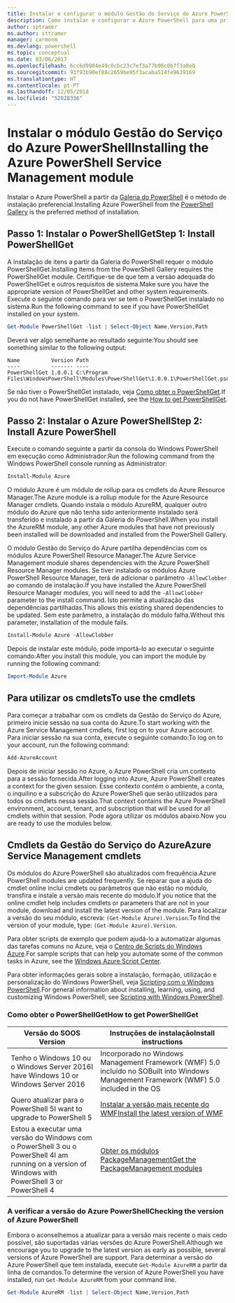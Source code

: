 ```yaml
---
title: Instalar e configurar o módulo Gestão do Serviço do Azure PowerShell | Microsoft Docs
description: Como instalar e configurar o Azure PowerShell para uma primeira utilização.
author: sptramer
ms.author: sttramer
manager: carmonm
ms.devlang: powershell
ms.topic: conceptual
ms.date: 03/06/2017
ms.openlocfilehash: 6cc6d9984e49c0cbc23c7ef3a77b98c0b7f3a8e0
ms.sourcegitcommit: 93f93b90ef88c2659be95f3acaba514fe9639169
ms.translationtype: HT
ms.contentlocale: pt-PT
ms.lasthandoff: 12/05/2018
ms.locfileid: "52828336"
---
```

# <a name="installing-the-azure-powershell-service-management-module"></a><span data-ttu-id="b6d91-103">Instalar o módulo Gestão do Serviço do Azure PowerShell</span><span class="sxs-lookup"><span data-stu-id="b6d91-103">Installing the Azure PowerShell Service Management module</span></span>

<span data-ttu-id="b6d91-104">Instalar o Azure PowerShell a partir da [Galeria do PowerShell](https://www.powershellgallery.com/) é o método de instalação preferencial.</span><span class="sxs-lookup"><span data-stu-id="b6d91-104">Installing Azure PowerShell from the [PowerShell Gallery](https://www.powershellgallery.com/) is the preferred method of installation.</span></span>

## <a name="step-1-install-powershellget"></a><span data-ttu-id="b6d91-105">Passo 1: Instalar o PowerShellGet</span><span class="sxs-lookup"><span data-stu-id="b6d91-105">Step 1: Install PowerShellGet</span></span>

<span data-ttu-id="b6d91-106">A instalação de itens a partir da Galeria do PowerShell requer o módulo PowerShellGet.</span><span class="sxs-lookup"><span data-stu-id="b6d91-106">Installing items from the PowerShell Gallery requires the PowerShellGet module.</span></span> <span data-ttu-id="b6d91-107">Certifique-se de que tem a versão adequada do PowerShellGet e outros requisitos de sistema.</span><span class="sxs-lookup"><span data-stu-id="b6d91-107">Make sure you have the appropriate version of PowerShellGet and other system requirements.</span></span> <span data-ttu-id="b6d91-108">Execute o seguinte comando para ver se tem o PowerShellGet instalado no sistema.</span><span class="sxs-lookup"><span data-stu-id="b6d91-108">Run the following command to see if you have PowerShellGet installed on your system.</span></span>

```powershell
Get-Module PowerShellGet -list | Select-Object Name,Version,Path
```

<span data-ttu-id="b6d91-109">Deverá ver algo semelhante ao resultado seguinte:</span><span class="sxs-lookup"><span data-stu-id="b6d91-109">You should see something similar to the following output:</span></span>

```output
Name          Version Path
----          ------- ----
PowerShellGet 1.0.0.1 C:\Program Files\WindowsPowerShell\Modules\PowerShellGet\1.0.0.1\PowerShellGet.psd1
```

<span data-ttu-id="b6d91-110">Se não tiver o PowerShellGet instalado, veja [Como obter o PowerShellGet](#how-to-get-powershellget).</span><span class="sxs-lookup"><span data-stu-id="b6d91-110">If you do not have PowerShellGet installed, see the [How to get PowerShellGet](#how-to-get-powershellget).</span></span>

## <a name="step-2-install-azure-powershell"></a><span data-ttu-id="b6d91-111">Passo 2: Instalar o Azure PowerShell</span><span class="sxs-lookup"><span data-stu-id="b6d91-111">Step 2: Install Azure PowerShell</span></span>

<span data-ttu-id="b6d91-112">Execute o comando seguinte a partir da consola do Windows PowerShell em execução como Administrador:</span><span class="sxs-lookup"><span data-stu-id="b6d91-112">Run the following command from the Windows PowerShell console running as Administrator:</span></span>

```powershell
Install-Module Azure
```

<span data-ttu-id="b6d91-113">O módulo Azure é um módulo de rollup para os cmdlets do Azure Resource Manager.</span><span class="sxs-lookup"><span data-stu-id="b6d91-113">The Azure module is a rollup module for the Azure Resource Manager cmdlets.</span></span> <span data-ttu-id="b6d91-114">Quando instala o módulo AzureRM, qualquer outro módulo do Azure que não tenha sido anteriormente instalado será transferido e instalado a partir da Galeria do PowerShell.</span><span class="sxs-lookup"><span data-stu-id="b6d91-114">When you install the AzureRM module, any other Azure modules that have not previously been installed will be downloaded and installed from the PowerShell Gallery.</span></span>

<span data-ttu-id="b6d91-115">O módulo Gestão do Serviço do Azure partilha dependências com os módulos Azure PowerShell Resource Manager.</span><span class="sxs-lookup"><span data-stu-id="b6d91-115">The Azure Service Management module shares dependencies with the Azure PowerShell Resource Manager modules.</span></span> <span data-ttu-id="b6d91-116">Se tiver instalado os módulos Azure PowerShell Resource Manager, terá de adicionar o parâmetro `-AllowClobber` ao comando de instalação.</span><span class="sxs-lookup"><span data-stu-id="b6d91-116">If you have installed the Azure PowerShell Resource Manager modules, you will need to add the `-AllowClobber` parameter to the install command.</span></span> <span data-ttu-id="b6d91-117">Isto permite a atualização das dependências partilhadas.</span><span class="sxs-lookup"><span data-stu-id="b6d91-117">This allows this existing shared dependencies to be updated.</span></span> <span data-ttu-id="b6d91-118">Sem este parâmetro, a instalação do módulo falha.</span><span class="sxs-lookup"><span data-stu-id="b6d91-118">Without this parameter, installation of the module fails.</span></span>

```powershell
Install-Module Azure -AllowClobber
```

<span data-ttu-id="b6d91-119">Depois de instalar este módulo, pode importá-lo ao executar o seguinte comando:</span><span class="sxs-lookup"><span data-stu-id="b6d91-119">After you install this module, you can import the module by running the following command:</span></span>

```powershell
Import-Module Azure
```

## <a name="to-use-the-cmdlets"></a><span data-ttu-id="b6d91-120">Para utilizar os cmdlets</span><span class="sxs-lookup"><span data-stu-id="b6d91-120">To use the cmdlets</span></span>

<span data-ttu-id="b6d91-121">Para começar a trabalhar com os cmdlets da Gestão do Serviço do Azure, primeiro inicie sessão na sua conta do Azure.</span><span class="sxs-lookup"><span data-stu-id="b6d91-121">To start working with the Azure Service Management cmdlets, first log on to your Azure account.</span></span> <span data-ttu-id="b6d91-122">Para iniciar sessão na sua conta, execute o seguinte comando:</span><span class="sxs-lookup"><span data-stu-id="b6d91-122">To log on to your account, run the following command:</span></span>

```powershell
Add-AzureAccount
```

<span data-ttu-id="b6d91-123">Depois de iniciar sessão no Azure, o Azure PowerShell cria um contexto para a sessão fornecida.</span><span class="sxs-lookup"><span data-stu-id="b6d91-123">After logging into Azure, Azure PowerShell creates a context for the given session.</span></span> <span data-ttu-id="b6d91-124">Esse contexto contém o ambiente, a conta, o inquilino e a subscrição do Azure PowerShell que serão utilizados para todos os cmdlets nessa sessão.</span><span class="sxs-lookup"><span data-stu-id="b6d91-124">That context contains the Azure PowerShell environment, account, tenant, and subscription that will be used for all cmdlets within that session.</span></span> <span data-ttu-id="b6d91-125">Pode agora utilizar os módulos abaixo.</span><span class="sxs-lookup"><span data-stu-id="b6d91-125">Now you are ready to use the modules below.</span></span>

## <a name="azure-service-management-cmdlets"></a><span data-ttu-id="b6d91-126">Cmdlets da Gestão do Serviço do Azure</span><span class="sxs-lookup"><span data-stu-id="b6d91-126">Azure Service Management cmdlets</span></span>

<span data-ttu-id="b6d91-127">Os módulos do Azure PowerShell são atualizados com frequência.</span><span class="sxs-lookup"><span data-stu-id="b6d91-127">Azure PowerShell modules are updated frequently.</span></span> <span data-ttu-id="b6d91-128">Se reparar que a ajuda do cmdlet online inclui cmdlets ou parâmetros que não estão no módulo, transfira e instale a versão mais recente do módulo.</span><span class="sxs-lookup"><span data-stu-id="b6d91-128">If you notice that the online cmdlet help includes cmdlets or parameters that are not in your module, download and install the latest version of the module.</span></span> <span data-ttu-id="b6d91-129">Para localizar a versão do seu módulo, escreva: `(Get-Module Azure).Version`.</span><span class="sxs-lookup"><span data-stu-id="b6d91-129">To find the version of your module, type: `(Get-Module Azure).Version`.</span></span>

<span data-ttu-id="b6d91-130">Para obter scripts de exemplo que podem ajudá-lo a automatizar algumas das tarefas comuns no Azure, veja o [Centro de Scripts do Windows Azure](http://www.windowsazure.com/documentation/scripts/).</span><span class="sxs-lookup"><span data-stu-id="b6d91-130">For sample scripts that can help you automate some of the common tasks in Azure, see the [Windows Azure Script Center](http://www.windowsazure.com/documentation/scripts/).</span></span>

<span data-ttu-id="b6d91-131">Para obter informações gerais sobre a instalação, formação, utilização e personalização do Windows PowerShell, veja [Scripting com o Windows PowerShell](http://go.microsoft.com/fwlink/p/?linkid=320210).</span><span class="sxs-lookup"><span data-stu-id="b6d91-131">For general information about installing, learning, using, and customizing Windows PowerShell, see [Scripting with Windows PowerShell](http://go.microsoft.com/fwlink/p/?linkid=320210).</span></span>

### <a name="how-to-get-powershellget"></a><span data-ttu-id="b6d91-132">Como obter o PowerShellGet</span><span class="sxs-lookup"><span data-stu-id="b6d91-132">How to get PowerShellGet</span></span>

|<span data-ttu-id="b6d91-133">Versão do SO</span><span class="sxs-lookup"><span data-stu-id="b6d91-133">OS Version</span></span>|<span data-ttu-id="b6d91-134">Instruções de instalação</span><span class="sxs-lookup"><span data-stu-id="b6d91-134">Install instructions</span></span>|
|---|---|
|<span data-ttu-id="b6d91-135">Tenho o Windows 10 ou o Windows Server 2016</span><span class="sxs-lookup"><span data-stu-id="b6d91-135">I have Windows 10 or Windows Server 2016</span></span>|<span data-ttu-id="b6d91-136">Incorporado no Windows Management Framework (WMF) 5.0 incluído no SO</span><span class="sxs-lookup"><span data-stu-id="b6d91-136">Built into Windows Management Framework (WMF) 5.0 included in the OS</span></span>|
|<span data-ttu-id="b6d91-137">Quero atualizar para o PowerShell 5</span><span class="sxs-lookup"><span data-stu-id="b6d91-137">I want to upgrade to PowerShell 5</span></span>|[<span data-ttu-id="b6d91-138">Instalar a versão mais recente do WMF</span><span class="sxs-lookup"><span data-stu-id="b6d91-138">Install the latest version of WMF</span></span>](https://www.microsoft.com/en-us/download/details.aspx?id=54616)|
|<span data-ttu-id="b6d91-139">Estou a executar uma versão do Windows com o PowerShell 3 ou o PowerShell 4</span><span class="sxs-lookup"><span data-stu-id="b6d91-139">I am running on a version of Windows with PowerShell 3 or PowerShell 4</span></span>|[<span data-ttu-id="b6d91-140">Obter os módulos PackageManagement</span><span class="sxs-lookup"><span data-stu-id="b6d91-140">Get the PackageManagement modules</span></span>](http://go.microsoft.com/fwlink/?LinkID=746217)|

<div id="helpmechoose"/>

### <a name="checking-the-version-of-azure-powershell"></a><span data-ttu-id="b6d91-141">A verificar a versão do Azure PowerShell</span><span class="sxs-lookup"><span data-stu-id="b6d91-141">Checking the version of Azure PowerShell</span></span>

<span data-ttu-id="b6d91-142">Embora o aconselhemos a atualizar para a versão mais recente o mais cedo possível, são suportadas várias versões do Azure PowerShell.</span><span class="sxs-lookup"><span data-stu-id="b6d91-142">Although we encourage you to upgrade to the latest version as early as possible, several versions of Azure PowerShell are support.</span></span> <span data-ttu-id="b6d91-143">Para determinar a versão do Azure PowerShell que tem instalada, execute `Get-Module AzureRM` a partir da linha de comandos.</span><span class="sxs-lookup"><span data-stu-id="b6d91-143">To determine the version of Azure PowerShell you have installed, run `Get-Module AzureRM` from your command line.</span></span>

```powershell
Get-Module AzureRM -list | Select-Object Name,Version,Path
```
